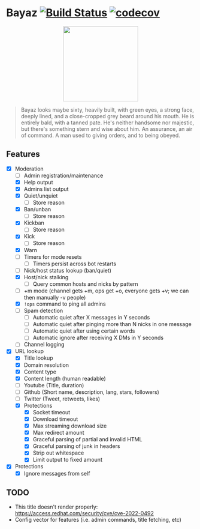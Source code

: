 # Bayaz [![Build Status](https://circleci.com/gh/libera-programming/bayaz.svg?style=svg)](https://circleci.com/gh/libera-programming/bayaz) [![codecov](https://codecov.io/gh/libera-programming/bayaz/branch/main/graph/badge.svg?token=QM2ZYNW4KX)](https://codecov.io/gh/libera-programming/bayaz)

<p align=center>
  <img src="https://static.wikia.nocookie.net/firstlaw/images/2/2e/Bayaz-GraphicNovel.jpg/revision/latest?cb=20140307222848"
       height=200>
  </img>
<p>

> Bayaz looks maybe sixty, heavily built, with green eyes, a strong face, deeply lined, and a close-cropped grey beard around his mouth. He is entirely bald, with a tanned pate. He's neither handsome nor majestic, but there's something stern and wise about him. An assurance, an air of command. A man used to giving orders, and to being obeyed.

## Features
- [X] Moderation
  - [ ] Admin registration/maintenance
  - [X] Help output
  - [X] Admins list output
  - [X] Quiet/unquiet
    - [ ] Store reason
  - [X] Ban/unban
    - [ ] Store reason
  - [X] Kickban
    - [ ] Store reason
  - [X] Kick
    - [ ] Store reason
  - [X] Warn
  - [ ] Timers for mode resets
    - [ ] Timers persist across bot restarts
  - [ ] Nick/host status lookup (ban/quiet)
  - [X] Host/nick stalking
    - [ ] Query common hosts and nicks by pattern
  - [ ] +m mode (channel gets +m, ops get +o, everyone gets +v; we can then manually -v people)
  - [X] `!ops` command to ping all admins
  - [ ] Spam detection
    - [ ] Automatic quiet after X messages in Y seconds
    - [ ] Automatic quiet after pinging more than N nicks in one message
    - [ ] Automatic quiet after using certain words
    - [ ] Automatic ignore after receiving X DMs in Y seconds
  - [ ] Channel logging
- [X] URL lookup
  - [X] Title lookup
  - [X] Domain resolution
  - [X] Content type
  - [X] Content length (human readable)
  - [ ] Youtube (Title, duration)
  - [ ] Github (Short name, description, lang, stars, followers)
  - [ ] Twitter (Tweet, retweets, likes)
  - [X] Protections
    - [X] Socket timeout
    - [X] Download timeout
    - [X] Max streaming download size
    - [X] Max redirect amount
    - [X] Graceful parsing of partial and invalid HTML
    - [X] Graceful parsing of junk in headers
    - [X] Strip out whitespace
    - [X] Limit output to fixed amount
- [X] Protections
  - [X] Ignore messages from self

## TODO
* This title doesn't render properly: https://access.redhat.com/security/cve/cve-2022-0492
* Config vector for features (i.e. admin commands, title fetching, etc)
